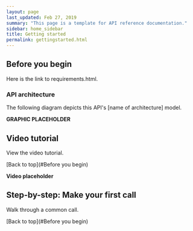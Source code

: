 ```yaml
---
layout: page
last_updated: Feb 27, 2019
summary: "This page is a template for API reference documentation."
sidebar: home_sidebar
title: Getting started
permalink: gettingstarted.html
---
```


## Before you begin

Here is the link to requirements.html.  


### API architecture

The following diagram depicts this API's [name of architecture] model.

**GRAPHIC PLACEHOLDER**


## Video tutorial

View the video tutorial.

[Back to top](#Before you begin)

**Video placeholder**

## Step-by-step: Make your first call

Walk through a common call.


[Back to top](#Before you begin)

